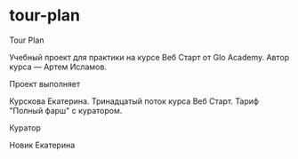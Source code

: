 # tour-plan

Tour Plan

Учебный проект для практики на курсе Веб Старт от Glo Academy. Автор курса — Артем Исламов.

Проект выполняет

Курскова Екатерина. Тринадцатый поток курса Веб Старт. Тариф "Полный фарш" с куратором.

Куратор

Новик Екатерина
